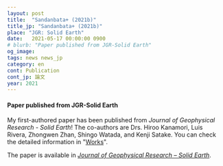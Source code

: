 ```yaml
---
layout: post
title:  "Sandanbata+ (2021b)"
title_jp: "Sandanbata+ (2021b)"
place: "JGR: Solid Earth"
date:   2021-05-17 00:00:00 0900
# blurb: "Paper published from JGR-Solid Earth"
og_image:
tags: news news_jp
category: en
cont: Publication
cont_jp: 論文
year: 2021
---
```


#### **Paper published from JGR-Solid Earth**

My first-authored paper has been published from *Journal of Geophysical Research - Solid Earth*!
The co-authors are Drs. Hiroo Kanamori, Luis Rivera, Zhongwen Zhan, Shingo Watada, and Kenji Satake.
You can check the detailed information in "[Works](https://osm3dan.github.io/en/publications)".

The paper is available in [*Journal of Geophysical Research – Solid Earth*](https://doi.org/10.1029/2021JB021693).
